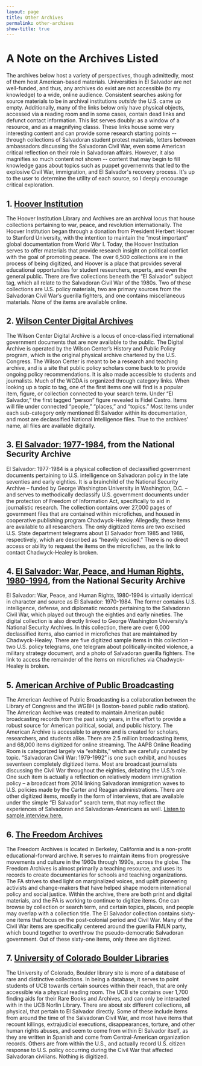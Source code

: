```yaml
---
layout: page
title: Other Archives
permalink: other-archives
show-title: true
---
```

# A Note on the Archives Listed
The archives below host a variety of perspectives, though admittedly, most of them host American-based materials. Universities in El Salvador are not well-funded, and thus, any archives do exist  are not accessible (to my knowledge) to a wide, online audience. Consistent searches asking for source materials to be in archival institutions <i>outside</i> the U.S. came up empty. Additionally, many of the links below only have physical objects, accessed via a reading room and in some cases, contain dead links and defunct contact information. This list serves doubly: as a window of a resource, and as a magnifying classs. These links house some very interesting content and can provide some research starting points -- through collections of Salvadoran student protest materials, letters between ambassadors discussing the Salvadoran Civil War, even some American critical reflection on their role in Salvadoran affairs. However, it also magnifies so much content not shown -- content that may begin to fill knowledge gaps about topics such as puppet governemnts that led to the explosive Civil War, immigration, and El Salvador's recovery process. It's up to the user to determine the utility of each source, so I deeply encourage critical exploration.

## 1. [Hoover Institution](https://www.hoover.org/library-archives/collections/el-salvador)

The Hoover Institution Library and Archives are an archival locus that house collections pertaining to war, peace, and revolution internationally. The Hoover Institution began through a donation from President Herbert Hoover to Stanford University, with the intention to maintain the “most important” global documentation from World War I. Today, the Hoover Institution serves to offer materials that provide research insight on political conflict with the goal of promoting peace. The over 6,500 collections are in the process of being digitized, and Hoover is a place that provides several educational opportunities for student researchers, experts, and even the general public. There are five collections beneath the “El Salvador” subject tag, which all relate to the Salvadoran Civil War of the 1980s. Two of these collections are U.S. policy materials, two are primary sources from the Salvadoran Civil War’s guerilla fighters, and one contains miscellaneous materials. None of the items are available online.

## 2. [Wilson Center Digital Archives](https://digitalarchive.wilsoncenter.org/places/el-salvador)

The Wilson Center Digital Archive is a locus of once-classified international government documents that are now available to the public. The Digital Archive is operated by the Wilson Center’s History and Public Policy program, which is the original physical archive chartered by the U.S. Congress. The Wilson Center is meant to be a research and teaching archive, and is a site that public policy scholars come back to to provide ongoing policy recommendations. It is also made accessible to students and journalists. Much of the WCDA is organized through category links. When looking up a topic to tag, one of the first items one will find is a popular item, figure, or collection connected to your search term. Under “El Salvador,” the first tagged “person” figure revealed is Fidel Castro. Items will file under connected “people,” “places,” and “topics.” Most items under each sub-category only mentioned El Salvador within its documentation, and most are declassified National Intelligence files. True to the archives’ name, all files are available digitally.

## 3. [El Salvador: 1977-1984](https://nsarchive2.gwu.edu/nsa/publications/elsalvador/elsalvador.html), from the National Security Archive

El Salvador: 1977-1984 is a physical collection of declassified government documents pertaining to U.S. intelligence on Salvadoran policy in the late seventies and early eighties. It is a brainchild of the National Security Archive – funded by George Washington University in Washington, D.C. – and serves to methodically declassify U.S. government documents under the protection of Freedom of Information Act, specifically to aid in journalistic research. The collection contains over 27,000 pages of government files that are contained within microfiches, and housed in cooperative publishing program Chadwyck-Healey. Allegedly, these items are available to all researchers. The only digitized items are two excised U.S. State department telegrams about El Salvador from 1985 and 1986, respectively, which are described as “heavily excised.” There is no direct access or ability to request the items on the microfiches, as the link to contact Chadwyck-Healey is broken.

## 4. [El Salvador: War, Peace, and Human Rights, 1980-1994](https://nsarchive2.gwu.edu/nsa/publications/elsalvador2/), from the National Security Archive

El Salvador: War, Peace, and Human Rights, 1980-1994 is virtually identical in character and source as El Salvador: 1970-1984. The former contains U.S. intelligence, defense, and diplomatic records pertaining to the Salvadoran Civil War, which played out through the eighties and early nineties. The digital collection is also directly linked to George Washington University’s National Security Archives. In this collection, there are over 6,000 declassified items, also carried in microfiches that are maintained by Chadwyck-Healey. There are five digitized sample items in this collection – two U.S. policy telegrams, one telegram about politically-incited violence, a military strategy document, and a photo of Salvadoran guerilla fighters. The link to access the remainder of the items on microfiches via Chadwyck-Healey is broken.

## 5. [American Archive of Public Broadcasting](https://americanarchive.org/catalog?f%5Bexhibits%5D%5B%5D=newshour-cold-war%2Fel-salvador&sort=asset_date+asc&f[access_types][]=online)

The American Archive of Public Broadcasting is a collaboration between the Library of Congress and the WGBH (a Boston-based public radio station). The American Archive was created to maintain American public broadcasting records from the past sixty years, in the effort to provide a robust source for American political, social, and public history. The American Archive is accessible to anyone and is created for scholars, researchers, and students alike. There are 2.5 million broadcasting items, and 68,000 items digitized for online streaming. The AAPB Online Reading Room is categorized largely via “exhibits,” which are carefully curated by topic. “Salvadoran Civil War: 1979-1992” is one such exhibit, and houses seventeen completely digitized items. Most are broadcast journalists discussing the Civil War throughout the eighties, debating the U.S.’s role. One such item is actually a reflection on relatively modern immigration policy – a broadcast from 2014 linking Salvadoran immigration waves to U.S. policies made by the Carter and Reagan administrations. There are other digitized items, mostly in the form of interviews, that are available under the simple “El Salvador” search term, that may reflect the experiences of Salvadoran and Salvadoran-Americans as well. [Listen to sample interview here.](https://americanarchive.org/catalog/cpb-aacip_500-2r3nv9b462)

## 6. [The Freedom Archives](https://search.freedomarchives.org/search.php?view_collection=320)

The Freedom Archives is located in Berkeley, California and is a non-profit educational-forward archive. It serves to maintain items from progressive movements and culture in the 1960s through 1990s, across the globe. The Freedom Archives is almost primarily a teaching resource, and uses its records to create documentaries for schools and teaching organizations. The FA strives to shed light on marginalized voices, and uplift pioneering activists and change-makers that have helped shape modern international policy and social justice. Within the archive, there are both print and digital materials, and the FA is working to continue to digitize items. One can browse by collection or search term, and certain topics, places, and people may overlap with a collection title. The El Salvador collection contains sixty-one items that focus on the post-colonial period and Civil War. Many of the Civil War items are specifically centered around the guerilla FMLN party, which bound together to overthrow the pseudo-democratic Salvadoran government. Out of these sixty-one items, only three are digitized.

## 7. [University of Colorado Boulder Libraries](https://archives.colorado.edu/repositories/2/resources/521)

The University of Colorado, Boulder library site is more of a database of rare and distinctive collections. In being a database, it serves to point students of UCB towards certain sources within their reach, that are only accessible via a physical reading room. The UCB site contains over 1,700 finding aids for their Rare Books and Archives, and can only be interacted with in the UCB Norlin Library. There are about six different collections, all physical, that pertain to El Salvador directly. Some of these include items from around the time of the Salvadoran Civil War, and most have items that recount killings, extrajudicial executions, disappearances, torture, and other human rights abuses, and seem to come from within El Salvador itself, as they are written in Spanish and come from Central-American organization records. Others are from within the U.S., and actually record U.S. citizen response to U.S. policy occurring during the Civil War that affected Salvadoran civilians. Nothing is digitized.

